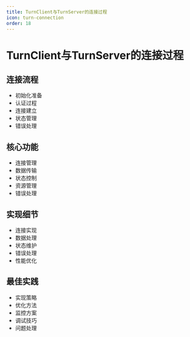 ```yaml
---
title: TurnClient与TurnServer的连接过程
icon: turn-connection
order: 18
---
```


# TurnClient与TurnServer的连接过程

## 连接流程
- 初始化准备
- 认证过程
- 连接建立
- 状态管理
- 错误处理

## 核心功能
- 连接管理
- 数据传输
- 状态控制
- 资源管理
- 错误处理

## 实现细节
- 连接实现
- 数据处理
- 状态维护
- 错误处理
- 性能优化

## 最佳实践
- 实现策略
- 优化方法
- 监控方案
- 调试技巧
- 问题处理
